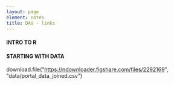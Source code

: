 ```yaml
---
layout: page
element: notes
title: DAV - links
---
```


#### INTRO TO R #####

#### STARTING WITH DATA #####

download.file("https://ndownloader.figshare.com/files/2292169", "data/portal_data_joined.csv")

